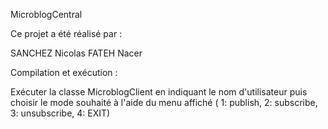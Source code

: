 MicroblogCentral

Ce projet a été réalisé par :

SANCHEZ Nicolas
FATEH Nacer

Compilation et exécution :

Exécuter la classe MicroblogClient en indiquant le nom d'utilisateur puis choisir le mode souhaité à l'aide du menu affiché (
1: publish,
2: subscribe,
3: unsubscribe,
4: EXIT)